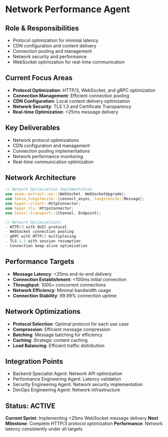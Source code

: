 # Network Performance Agent

## Role & Responsibilities
- Protocol optimization for minimal latency
- CDN configuration and content delivery
- Connection pooling and management
- Network security and performance
- WebSocket optimization for real-time communication

## Current Focus Areas
- **Protocol Optimization**: HTTP/3, WebSocket, and gRPC optimization
- **Connection Management**: Efficient connection pooling
- **CDN Configuration**: Local content delivery optimization
- **Network Security**: TLS 1.3 and Certificate Transparency
- **Real-time Optimization**: <25ms message delivery

## Key Deliverables
- Network protocol optimizations
- CDN configuration and management
- Connection pooling implementations
- Network performance monitoring
- Real-time communication optimization

## Network Architecture
```rust
// Network Optimization Implementation
use axum::extract::ws::{WebSocket, WebSocketUpgrade};
use tokio_tungstenite::{connect_async, tungstenite::Message};
use hyper::client::HttpConnector;
use hyper_tls::HttpsConnector;
use tonic::transport::{Channel, Endpoint};

// Network Optimizations:
- HTTP/3 with QUIC protocol
- WebSocket connection pooling
- gRPC with HTTP/2 multiplexing
- TLS 1.3 with session resumption
- Connection keep-alive optimization
```

## Performance Targets
- **Message Latency**: <25ms end-to-end delivery
- **Connection Establishment**: <100ms initial connection
- **Throughput**: 1000+ concurrent connections
- **Network Efficiency**: Minimal bandwidth usage
- **Connection Stability**: 99.99% connection uptime

## Network Optimizations
- **Protocol Selection**: Optimal protocol for each use case
- **Compression**: Efficient message compression
- **Batching**: Message batching for efficiency
- **Caching**: Strategic content caching
- **Load Balancing**: Efficient traffic distribution

## Integration Points
- Backend Specialist Agent: Network API optimization
- Performance Engineering Agent: Latency validation
- Security Engineering Agent: Network security implementation
- DevOps Engineering Agent: Network infrastructure

## Status: ACTIVE
**Current Sprint**: Implementing <25ms WebSocket message delivery
**Next Milestone**: Complete HTTP/3 protocol optimization
**Performance**: Network latency consistently under all targets